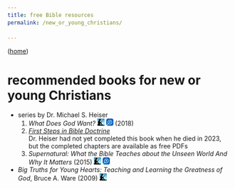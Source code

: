 ```yaml
---
title: free Bible resources
permalink: /new_or_young_christians/

---
```


([home](/))

# recommended books for new or young Christians

- series by Dr. Michael S. Heiser
    1. <cite>What Does God Want?</cite>
        [![‹Amazon Kindle›](./icons/kindle.webp)](https://www.amazon.com/What-Does-Want-Michael-Heiser-ebook/dp/B07K31MS5M)
        [![‹Logos›](./icons/logos.webp)](https://www.logos.com/product/175802/what-does-god-want) (<time>2018</time>)
    2. [<cite>First Steps in Bible Doctrine</cite>](https://www.miqlat.org/first-steps-in-bible-doctrine.htm)\
        Dr. Heiser had not yet completed this book when he died in <time>2023</time>, but the completed chapters are available as free PDFs
    3. <cite>Supernatural: What the Bible Teaches about the Unseen World And Why It Matters</cite> (<time>2015</time>)
        [![‹Amazon Kindle›](./icons/kindle.webp)](https://www.amazon.com/Supernatural-Bible-Teaches-Unseen-Matters-ebook/dp/B016LT2YHA)
        [![‹Logos›](./icons/logos.webp)](https://www.logos.com/product/53263/supernatural-what-the-bible-teaches-about-the-unseen-world-and-why-it-matters)
- <cite>Big Truths for Young Hearts: Teaching and Learning the Greatness of God</cite>, Bruce A. Ware (<time>2009</time>)
    [![‹Amazon Kindle›](./icons/kindle.webp)](https://www.amazon.com/Big-Truths-Young-Hearts-Greatness-ebook/dp/B002ED4WYG)
